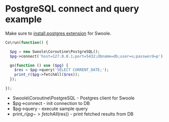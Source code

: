# PostgreSQL connect and query example

Make sure to [install postgres extension](https://www.swoole.co.uk/docs/modules/swoole-coroutine-postgres) for Swoole.

```php
Co\run(function() {

  $pg = new Swoole\Coroutine\PostgreSQL();
  $pg->connect('host=127.0.0.1;port=5432;dbname=db;user=u;password=p');

  go(function () use ($pg) {
    $res = $pg->query('SELECT CURRENT_DATE;');
    print_r($pg->fetchAll($res));
  });

});
```

- Swoole\Coroutine\PostgreSQL - Postgres client for Swoole
- $pg->connect - init connection to DB
- $pg->query - execute sample query
- print_r($pg->fetchAll($res)) - print fetched results from DB
